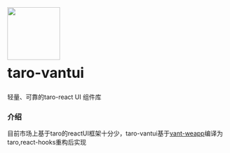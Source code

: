 <div class="van-doc-card">
  <div class="van-doc-intro">
    <img class="van-doc-intro__logo" style="width: 120px; height: 120px; box-shadow: none;" src="https://img.yzcdn.cn/public_files/2017/12/18/fd78cf6bb5d12e2a119d0576bedfd230.png">
    <h2 style="margin: 0; font-size: 32px; line-height: 60px;">taro-vantui</h2>
    <p>轻量、可靠的taro-react UI 组件库</p>
  </div>
</div>

### 介绍
目前市场上基于taro的reactUI框架十分少，taro-vantui基于[vant-weapp](https://youzan.github.io/vant-weapp/#/home)编译为taro,react-hooks重构后实现